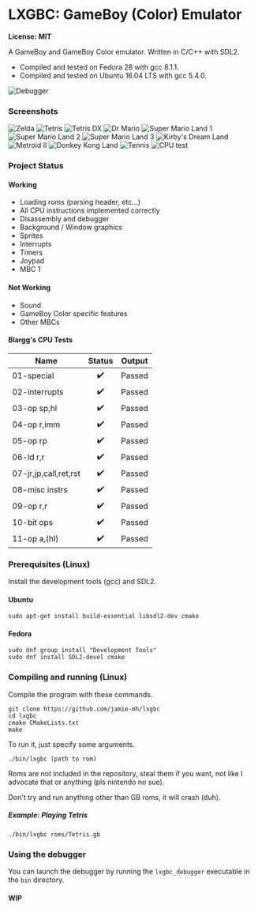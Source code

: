 # LXGBC: GameBoy (Color) Emulator

**License: MIT**

A GameBoy and GameBoy Color emulator. Written in C/C++ with SDL2.

- Compiled and tested on Fedora 28 with gcc 8.1.1.
- Compiled and tested on Ubuntu 16.04 LTS with gcc 5.4.0.

![Debugger](https://raw.githubusercontent.com/jamie-mh/lxgbc/master/doc/debugger.png)

### Screenshots

![Zelda](https://raw.githubusercontent.com/jamie-mh/lxgbc/master/doc/zelda.png)
![Tetris](https://raw.githubusercontent.com/jamie-mh/lxgbc/master/doc/tetris.png)
![Tetris DX](https://raw.githubusercontent.com/jamie-mh/lxgbc/master/doc/tetrisdx.png)
![Dr Mario](https://raw.githubusercontent.com/jamie-mh/lxgbc/master/doc/drmario.png)
![Super Mario Land 1](https://raw.githubusercontent.com/jamie-mh/lxgbc/master/doc/mario1.png)
![Super Mario Land 2](https://raw.githubusercontent.com/jamie-mh/lxgbc/master/doc/mario2.png)
![Super Mario Land 3](https://raw.githubusercontent.com/jamie-mh/lxgbc/master/doc/mario3.png)
![Kirby's Dream Land](https://raw.githubusercontent.com/jamie-mh/lxgbc/master/doc/kirby.png)
![Metroid II](https://raw.githubusercontent.com/jamie-mh/lxgbc/master/doc/metroid.png)
![Donkey Kong Land](https://raw.githubusercontent.com/jamie-mh/lxgbc/master/doc/donkeykong.png)
![Tennis](https://raw.githubusercontent.com/jamie-mh/lxgbc/master/doc/tennis.png)
![CPU test](https://raw.githubusercontent.com/jamie-mh/lxgbc/master/doc/cpuinstr.png)

### Project Status

#### Working

- Loading roms (parsing header, etc...)
- All CPU instructions implemented correctly
- Disassembly and debugger
- Background / Window graphics
- Sprites
- Interrupts
- Timers
- Joypad
- MBC 1

#### Not Working

- Sound
- GameBoy Color specific features
- Other MBCs

#### Blargg's CPU Tests

| Name          | Status | Output |
| ------------- |:------:|:------:|
| 01-special | :heavy_check_mark: | Passed |
| 02-interrupts | :heavy_check_mark: | Passed |
| 03-op sp,hl | :heavy_check_mark: | Passed |
| 04-op r,imm | :heavy_check_mark: | Passed |
| 05-op rp | :heavy_check_mark: | Passed |
| 06-ld r,r | :heavy_check_mark: | Passed |
| 07-jr,jp,call,ret,rst | :heavy_check_mark: | Passed |
| 08-misc instrs | :heavy_check_mark: | Passed |
| 09-op r,r | :heavy_check_mark: | Passed |
| 10-bit ops | :heavy_check_mark: | Passed |
| 11-op a,(hl) | :heavy_check_mark: | Passed |

### Prerequisites (Linux)

Install the development tools (gcc) and SDL2.

#### Ubuntu

```
sudo apt-get install build-essential libsdl2-dev cmake
```

#### Fedora

```
sudo dnf group install "Development Tools"
sudo dnf install SDL2-devel cmake
```


### Compiling and running (Linux)

Compile the program with these commands.

```
git clone https://github.com/jamie-mh/lxgbc
cd lxgbc
cmake CMakeLists.txt
make
```

To run it, just specify some arguments.

```
./bin/lxgbc (path to rom)
```

Roms are not included in the repository, steal them if you want, not like I advocate that or anything (pls nintendo no sue).

Don't try and run anything other than GB roms, it will crash (duh).


##### Example: Playing Tetris

```
./bin/lxgbc roms/Tetris.gb
```

### Using the debugger

You can launch the debugger by running the ``` lxgbc_debugger ``` executable in the ``` bin ``` directory.

#### WIP
